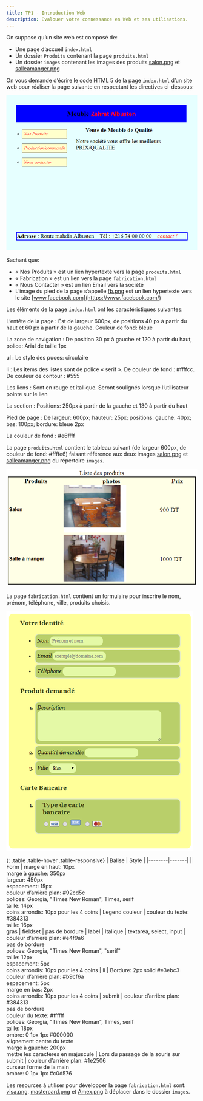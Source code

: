 ```yaml
---
title: TP1 - Introduction Web
description: Evalouer votre connessance en Web et ses utilisations.
---
```


On suppose qu’un site web est composé de:

- Une page d’accueil `index.html`
- Un dossier `Produits` contenant la page `produits.html`
- Un dossier `images` contenant les images des produits
  [salon.png](solution/images/salon.png) et
  [salleamanger.png](solution/images/salleamanger.png)

On vous demande d’écrire le code HTML 5 de la page `index.html` d’un
site web pour réaliser la page suivante en respectant les directives
ci-dessous:

![](assets/tp1-ex1-screenshot.png)

Sachant que:

- « Nos Produits » est un lien hypertexte vers la page `produits.html`
- « Fabrication » est un lien vers la page `fabrication.html`
- « Nous Contacter » est un lien Email vers la société
- L’image du pied de la page s’appelle [fb.png]() est un lien hypertexte vers
  le site [www.facebook.com](htttps://www.facebook.com/)

Les éléments de la page `index.html` ont les caractéristiques suivantes:

L’entête de la page
: Est de largeur 600px, de positions 40 px à partir du haut et 60 px à partir
de la gauche. Couleur de fond: bleue

La zone de navigation
: De position 30 px à gauche et 120 à partir du haut, police: Arial de taille
1px

ul
: Le style des puces: circulaire

li
: Les items des listes sont de police « serif ». De couleur de fond : #ffffcc.
De couleur de contour : #555

Les liens
: Sont en rouge et itallique. Seront soulignés lorsque l’utilisateur pointe sur
le lien

La section
: Positions: 250px à partir de la gauche et 130 à partir du haut

Pied de page
: De largeur: 600px; hauteur: 25px; positions: gauche: 40px; bas: 100px;
bordure: bleue 2px

La couleur de fond
: #e6ffff

La page `produits.html` contient le tableau suivant (de largeur 600px, de
couleur de fond: #ffffe6) faisant référence aux deux images
[salon.png](solution/images/salon.png) et
[salleamanger.png](solution/images/salleamanger.png) du répertoire `images`.

![](assets/tp1-ex1-screenshot-2.png)

La page `fabrication.html` contient un formulaire pour inscrire le nom, prénom,
téléphone, ville, produits choisis.

![](assets/tp1-ex1-screenshot-3.png)

{: .table .table-hover .table-responsive}
| Balise | Style |
|--------|-------|
| Form | marge en haut: 10px<br/> marge à gauche: 350px<br /> largeur: 450px<br /> espacement: 15px<br /> couleur d’arrière plan: #92cd5c<br /> polices: Georgia, "Times New Roman", Times, serif<br /> taille: 14px<br />coins arrondis: 10px pour les 4 coins
| Legend couleur | couleur du texte: #384313<br/> taille: 16px<br/> gras
| fieldset | pas de bordure
| label | Italique
| textarea, select, input | couleur d’arrière plan: #e4f9a6<br/> pas de bordure<br/> polices: Georgia, "Times New Roman", "serif"<br/> taille: 12px<br/> espacement: 5px<br/> coins arrondis: 10px pour les 4 coins
| li | Bordure: 2px solid #e3ebc3<br/> couleur d’arrière plan: #b9cf6a<br/> espacement: 5px<br /> marge en bas: 2px<br/> coins arrondis: 10px pour les 4 coins
| submit | couleur d’arrière plan: #384313<br /> pas de bordure<br /> couleur du texte: #ffffff<br /> polices: Georgia, "Times New Roman", Times, serif<br /> taille: 18px<br /> ombre: 0 1px 1px #000000<br/> alignement centre du texte<br /> marge à gauche: 200px<br /> mettre les caractères en majuscule
| Lors du passage de la souris sur submit | couleur d’arrière plan: #1e2506<br/> curseur forme de la main<br /> ombre: 0 1px 1px #c0d576

Les resources à utiliser pour développer la page `fabrication.html`
sont: [visa.png](solution/images/visa.png),
[mastercard.png](solution/images/mastercard.png) et
[Amex.png](solution/images/Amex.png) à déplacer dans le dossier `images`.
